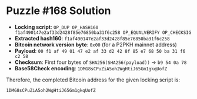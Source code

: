 # Puzzle #168 Solution

- **Locking script**: `OP_DUP OP_HASH160 f1af490147e2af33d2428f85e76850ba31f6c258 OP_EQUALVERIFY OP_CHECKSIG`
- **Extracted hash160**: `f1af490147e2af33d2428f85e76850ba31f6c258`
- **Bitcoin network version byte**: `0x00` (for a P2PKH mainnet address)
- **Payload**: `00 f1 af 49 01 47 e2 af 33 d2 42 8f 85 e7 68 50 ba 31 f6 c2 58`
- **Checksum**: First four bytes of `SHA256(SHA256(payload))` → `b9 54 0a 78`
- **Base58Check encoding**: `1DMG8sCPuZiA5oh2WgHtiJ65Gm1gkqUofZ`

Therefore, the completed Bitcoin address for the given locking script is:

```
1DMG8sCPuZiA5oh2WgHtiJ65Gm1gkqUofZ
```
